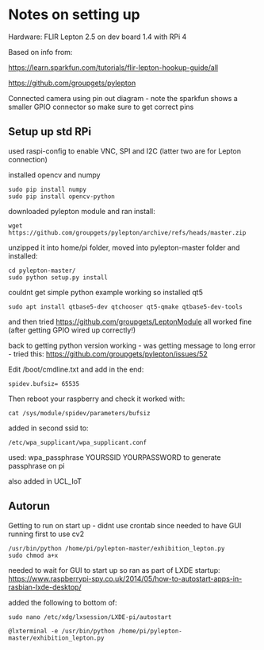 # Notes on setting up

Hardware: FLIR Lepton 2.5 on dev board 1.4 with RPi 4

Based on info from:

https://learn.sparkfun.com/tutorials/flir-lepton-hookup-guide/all 

https://github.com/groupgets/pylepton 

Connected camera using pin out diagram - note the sparkfun shows a smaller GPIO connector so make sure to get correct pins

## Setup up std RPi 
used raspi-config to enable VNC, SPI and I2C (latter two are for Lepton connection)

installed opencv and numpy

```
sudo pip install numpy
sudo pip install opencv-python
```

downloaded pylepton module and ran install:
```
wget https://github.com/groupgets/pylepton/archive/refs/heads/master.zip
```

unzipped it into home/pi folder, moved into pylepton-master folder and installed:

```
cd pylepton-master/
sudo python setup.py install
```

couldnt get simple python example working so installed qt5 

```
sudo apt install qtbase5-dev qtchooser qt5-qmake qtbase5-dev-tools
```

and then tried 
https://github.com/groupgets/LeptonModule 
all worked fine (after getting GPIO wired up correctly!)

back to getting python version working - was getting message to long error - tried this:
https://github.com/groupgets/pylepton/issues/52 

Edit /boot/cmdline.txt and add in the end:
```
spidev.bufsiz= 65535
```
Then reboot your raspberry and check it worked with:

```
cat /sys/module/spidev/parameters/bufsiz
```


added in second ssid to:
```
/etc/wpa_supplicant/wpa_supplicant.conf
```

used: 
wpa_passphrase YOURSSID YOURPASSWORD
to generate passphrase on pi

also added in UCL_IoT

## Autorun

Getting to run on start up - didnt use crontab since needed to have GUI running first to use cv2

```
/usr/bin/python /home/pi/pylepton-master/exhibition_lepton.py
sudo chmod a+x 
```

needed to wait for GUI to start up so ran as part of LXDE startup:
https://www.raspberrypi-spy.co.uk/2014/05/how-to-autostart-apps-in-rasbian-lxde-desktop/ 

added the following to bottom of:
```
sudo nano /etc/xdg/lxsession/LXDE-pi/autostart
```

```
@lxterminal -e /usr/bin/python /home/pi/pylepton-master/exhibition_lepton.py
```